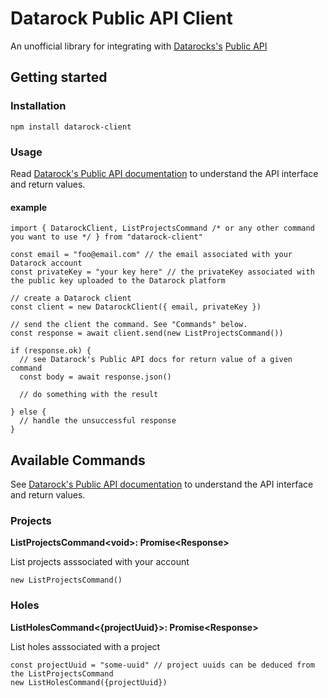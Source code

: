 # Datarock Public API Client

An unofficial library for integrating with [Datarocks's](https://datarock.com.au/) [Public API](https://api-docs.prod.datarock.com.au/index.html)

## Getting started

### Installation

`npm install datarock-client`

### Usage

Read [Datarock's Public API documentation](https://api-docs.prod.datarock.com.au/index.html) to understand the API interface and return values.

#### example

```
import { DatarockClient, ListProjectsCommand /* or any other command you want to use */ } from "datarock-client"

const email = "foo@email.com" // the email associated with your Datarock account
const privateKey = "your key here" // the privateKey associated with the public key uploaded to the Datarock platform

// create a Datarock client
const client = new DatarockClient({ email, privateKey })

// send the client the command. See "Commands" below.
const response = await client.send(new ListProjectsCommand())

if (response.ok) {
  // see Datarock's Public API docs for return value of a given command
  const body = await response.json()

  // do something with the result

} else {
  // handle the unsuccessful response
}

```

## Available Commands

See [Datarock's Public API documentation](https://api-docs.prod.datarock.com.au/index.html) to understand the API interface and return values.

### Projects

**ListProjectsCommand\<void\>: Promise\<Response\>**

List projects asssociated with your account

`new ListProjectsCommand()`

### Holes

**ListHolesCommand\<{projectUuid}\>: Promise\<Response\>**

List holes asssociated with a project

```
const projectUuid = "some-uuid" // project uuids can be deduced from the ListProjectsCommand
new ListHolesCommand({projectUuid})
```
